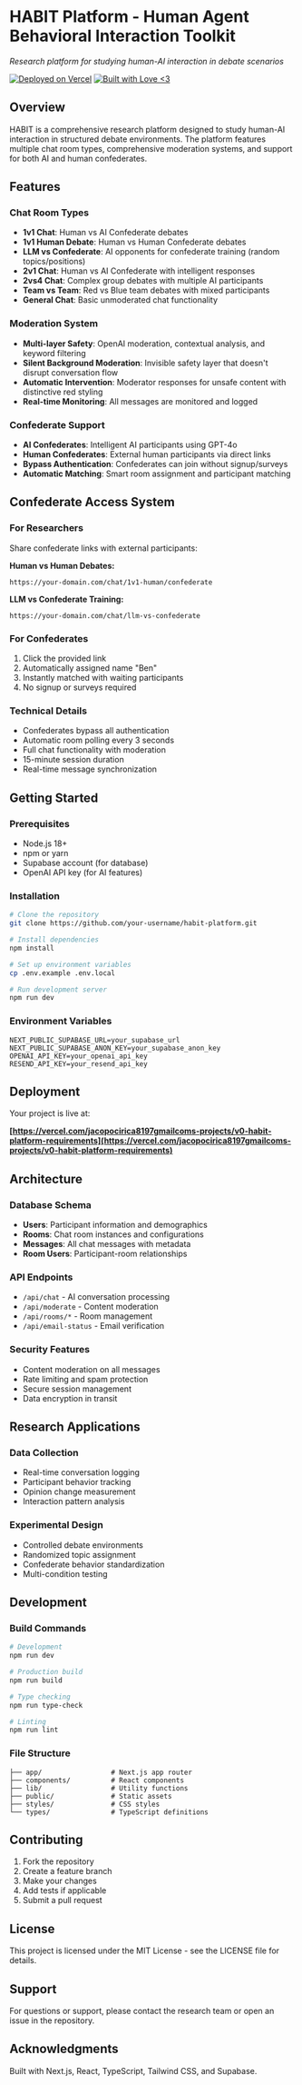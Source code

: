 # HABIT Platform - Human Agent Behavioral Interaction Toolkit

*Research platform for studying human-AI interaction in debate scenarios*

[![Deployed on Vercel](https://img.shields.io/badge/Deployed%20on-Vercel-black?style=for-the-badge&logo=vercel)](https://vercel.com/jacopocirica8197gmailcoms-projects/v0-habit-platform-requirements)
[![Built with Love <3](https://img.shields.io/badge/Built%20with-v0.dev-black?style=for-the-badge)](https://v0.dev/chat/projects/dFB1c0F9U8d)

## Overview

HABIT is a comprehensive research platform designed to study human-AI interaction in structured debate environments. The platform features multiple chat room types, comprehensive moderation systems, and support for both AI and human confederates.

## Features

### Chat Room Types
- **1v1 Chat**: Human vs AI Confederate debates
- **1v1 Human Debate**: Human vs Human Confederate debates
- **LLM vs Confederate**: AI opponents for confederate training (random topics/positions)
- **2v1 Chat**: Human vs AI Confederate with intelligent responses
- **2vs4 Chat**: Complex group debates with multiple AI participants
- **Team vs Team**: Red vs Blue team debates with mixed participants
- **General Chat**: Basic unmoderated chat functionality

### Moderation System
- **Multi-layer Safety**: OpenAI moderation, contextual analysis, and keyword filtering
- **Silent Background Moderation**: Invisible safety layer that doesn't disrupt conversation flow
- **Automatic Intervention**: Moderator responses for unsafe content with distinctive red styling
- **Real-time Monitoring**: All messages are monitored and logged

### Confederate Support
- **AI Confederates**: Intelligent AI participants using GPT-4o
- **Human Confederates**: External human participants via direct links
- **Bypass Authentication**: Confederates can join without signup/surveys
- **Automatic Matching**: Smart room assignment and participant matching

## Confederate Access System

### For Researchers
Share confederate links with external participants:

**Human vs Human Debates:**
```
https://your-domain.com/chat/1v1-human/confederate
```

**LLM vs Confederate Training:**
```
https://your-domain.com/chat/llm-vs-confederate
```

### For Confederates
1. Click the provided link
2. Automatically assigned name "Ben"
3. Instantly matched with waiting participants
4. No signup or surveys required

### Technical Details
- Confederates bypass all authentication
- Automatic room polling every 3 seconds
- Full chat functionality with moderation
- 15-minute session duration
- Real-time message synchronization

## Getting Started

### Prerequisites
- Node.js 18+
- npm or yarn
- Supabase account (for database)
- OpenAI API key (for AI features)

### Installation
```bash
# Clone the repository
git clone https://github.com/your-username/habit-platform.git

# Install dependencies
npm install

# Set up environment variables
cp .env.example .env.local

# Run development server
npm run dev
```

### Environment Variables
```env
NEXT_PUBLIC_SUPABASE_URL=your_supabase_url
NEXT_PUBLIC_SUPABASE_ANON_KEY=your_supabase_anon_key
OPENAI_API_KEY=your_openai_api_key
RESEND_API_KEY=your_resend_api_key
```

## Deployment

Your project is live at:

**[https://vercel.com/jacopocirica8197gmailcoms-projects/v0-habit-platform-requirements](https://vercel.com/jacopocirica8197gmailcoms-projects/v0-habit-platform-requirements)**

## Architecture

### Database Schema
- **Users**: Participant information and demographics
- **Rooms**: Chat room instances and configurations
- **Messages**: All chat messages with metadata
- **Room Users**: Participant-room relationships

### API Endpoints
- `/api/chat` - AI conversation processing
- `/api/moderate` - Content moderation
- `/api/rooms/*` - Room management
- `/api/email-status` - Email verification

### Security Features
- Content moderation on all messages
- Rate limiting and spam protection
- Secure session management
- Data encryption in transit

## Research Applications

### Data Collection
- Real-time conversation logging
- Participant behavior tracking
- Opinion change measurement
- Interaction pattern analysis

### Experimental Design
- Controlled debate environments
- Randomized topic assignment
- Confederate behavior standardization
- Multi-condition testing

## Development

### Build Commands
```bash
# Development
npm run dev

# Production build
npm run build

# Type checking
npm run type-check

# Linting
npm run lint
```

### File Structure
```
├── app/                 # Next.js app router
├── components/          # React components
├── lib/                 # Utility functions
├── public/              # Static assets
├── styles/              # CSS styles
└── types/               # TypeScript definitions
```

## Contributing

1. Fork the repository
2. Create a feature branch
3. Make your changes
4. Add tests if applicable
5. Submit a pull request

## License

This project is licensed under the MIT License - see the LICENSE file for details.

## Support

For questions or support, please contact the research team or open an issue in the repository.

## Acknowledgments

Built with Next.js, React, TypeScript, Tailwind CSS, and Supabase.
